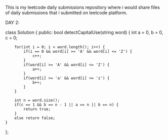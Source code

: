This is my leetcode daily submissions repository where i would share files of daily submissions that i submitted on leetcode platform.


DAY 2:

class Solution {
public:
    bool detectCapitalUse(string word) {
        int a = 0, b = 0, c = 0;

        for(int i = 0; i < word.length(); i++) {
            if(i == 0 && word[i] >= 'A' && word[i] <= 'Z') {
                c++;
            }
            if(word[i] >= 'A' && word[i] <= 'Z') {
                a++;
            }
            if(word[i] >= 'a' && word[i] <= 'z') {
                b++;
            }
        }

        int n = word.size();
        if(c == 1 && b == n - 1 || a == n || b == n) {
            return true;
        }
        else return false;
    }
};
